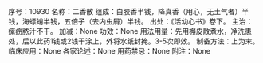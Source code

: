 序号：10930
名称：二香散
组成：白胶香半钱，降真香（用心，无土气者）半钱，海螵蛸半钱，五倍子（去内虫屑）半钱。
出处：《活幼心书》卷下。
主治：瘰疬脓汁不干。
加减：None
功效：None
用法用量：先用槲皮散煮水，净洗患处，后以此药1钱或2钱干涂上，外将水纸封掩。3-5次即效。
制备方法：上为末。
临床应用：None
各家论述：None
用药禁忌：None
附注：None
